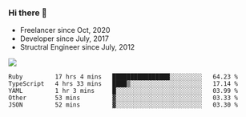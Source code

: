 ### Hi there 👋

- Freelancer since Oct, 2020
- Developer since July, 2017
- Structral Engineer since July, 2012

<img src="https://github-readme-stats.vercel.app/api?username=an-lee&show_icons=true&icon_color=0366d6&text_color=24292e&bg_color=ffffff&hide_title=true" />

<!--START_SECTION:waka-->
```text
Ruby         17 hrs 4 mins   ████████████████░░░░░░░░░   64.23 % 
TypeScript   4 hrs 33 mins   ████▒░░░░░░░░░░░░░░░░░░░░   17.14 % 
YAML         1 hr 3 mins     █░░░░░░░░░░░░░░░░░░░░░░░░   03.99 % 
Other        53 mins         ▓░░░░░░░░░░░░░░░░░░░░░░░░   03.33 % 
JSON         52 mins         ▓░░░░░░░░░░░░░░░░░░░░░░░░   03.30 % 
```
<!--END_SECTION:waka-->

